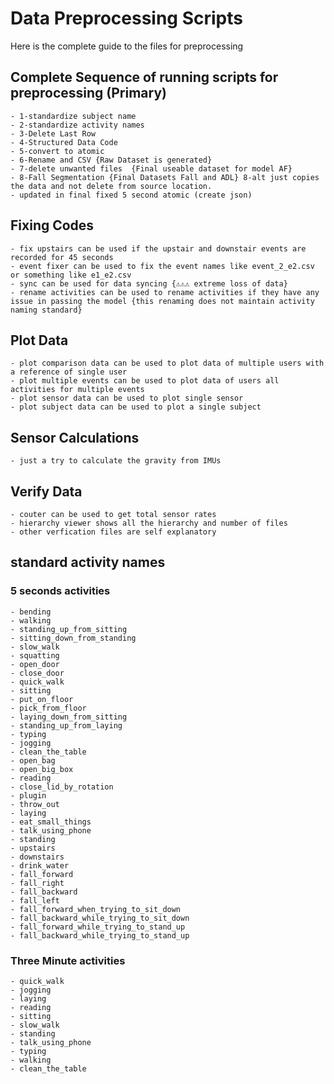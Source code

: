 # Data Preprocessing Scripts

Here is the complete guide to the files for preprocessing

## Complete Sequence of running scripts for preprocessing (Primary)

    - 1-standardize subject name
    - 2-standardize activity names
    - 3-Delete Last Row
    - 4-Structured Data Code
    - 5-convert to atomic
    - 6-Rename and CSV {Raw Dataset is generated}
    - 7-delete unwanted files  {Final useable dataset for model AF}
    - 8-Fall Segmentation {Final Datasets Fall and ADL} 8-alt just copies the data and not delete from source location.
    - updated in final fixed 5 second atomic (create json)

## Fixing Codes

    - fix upstairs can be used if the upstair and downstair events are recorded for 45 seconds
    - event fixer can be used to fix the event names like event_2_e2.csv or something like e1_e2.csv
    - sync can be used for data syncing {⚠⚠⚠ extreme loss of data}
    - rename activities can be used to rename activities if they have any issue in passing the model {this renaming does not maintain activity naming standard}

## Plot Data

    - plot comparison data can be used to plot data of multiple users with a reference of single user
    - plot multiple events can be used to plot data of users all activities for multiple events
    - plot sensor data can be used to plot single sensor
    - plot subject data can be used to plot a single subject

## Sensor Calculations

    - just a try to calculate the gravity from IMUs

## Verify Data

    - couter can be used to get total sensor rates
    - hierarchy viewer shows all the hierarchy and number of files
    - other verfication files are self explanatory

## standard activity names

### 5 seconds activities

    - bending
    - walking
    - standing_up_from_sitting
    - sitting_down_from_standing
    - slow_walk
    - squatting
    - open_door
    - close_door
    - quick_walk
    - sitting
    - put_on_floor
    - pick_from_floor
    - laying_down_from_sitting
    - standing_up_from_laying
    - typing
    - jogging
    - clean_the_table
    - open_bag
    - open_big_box
    - reading
    - close_lid_by_rotation
    - plugin
    - throw_out
    - laying
    - eat_small_things
    - talk_using_phone
    - standing
    - upstairs
    - downstairs
    - drink_water
    - fall_forward
    - fall_right
    - fall_backward
    - fall_left
    - fall_forward_when_trying_to_sit_down
    - fall_backward_while_trying_to_sit_down
    - fall_forward_while_trying_to_stand_up
    - fall_backward_while_trying_to_stand_up

### Three Minute activities

    - quick_walk
    - jogging
    - laying
    - reading
    - sitting
    - slow_walk
    - standing
    - talk_using_phone
    - typing
    - walking
    - clean_the_table
